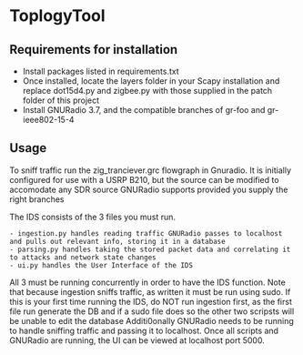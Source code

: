 # ToplogyTool

## Requirements for installation  

  - Install packages listed in requirements.txt  
  - Once installed, locate the layers folder in your Scapy installation and replace dot15d4.py and zigbee.py with those supplied in the patch folder of this project  
  - Install GNURadio 3.7, and the compatible branches of gr-foo and gr-ieee802-15-4  
  
## Usage

  To sniff traffic run the zig_tranciever.grc flowgraph in Gnuradio. It is initially configured for use with a USRP B210, but the source can be modified to accomodate any SDR source GNURadio supports provided you supply the right branches
  
  The IDS consists of the 3 files you must run.  
  
    - ingestion.py handles reading traffic GNURadio passes to localhost and pulls out relevant info, storing it in a database
    - parsing.py handles taking the stored packet data and correlating it to attacks and network state changes
    - ui.py handles the User Interface of the IDS
    
  All 3 must be running concurrently in order to have the IDS function. Note that because ingestion sniffs traffic, as written it must be run using sudo. If this is your first time running the IDS, do NOT run ingestion first, as the first file run generate the DB and if a sudo file does so the other two scripsts will be unable to edit the database
  Additi0onally GNURadio needs to be running to handle sniffing traffic and passing it to localhost.
  Once all scripts and GNURadio are running, the UI can be viewed at localhost port 5000.
